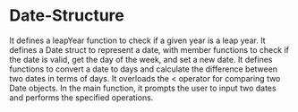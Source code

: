 # Date-Structure
It defines a leapYear function to check if a given year is a leap year.
It defines a Date struct to represent a date, with member functions to check if the date is valid, get the day of the week, and set a new date.
It defines functions to convert a date to days and calculate the difference between two dates in terms of days.
It overloads the < operator for comparing two Date objects.
In the main function, it prompts the user to input two dates and performs the specified operations.
